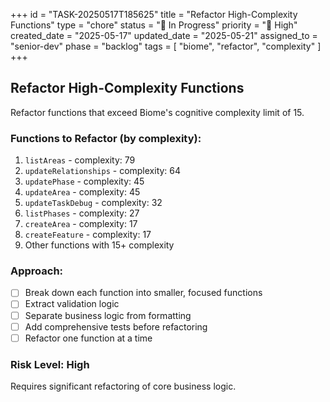 +++
id = "TASK-20250517T185625"
title = "Refactor High-Complexity Functions"
type = "chore"
status = "🔵 In Progress"
priority = "🔼 High"
created_date = "2025-05-17"
updated_date = "2025-05-21"
assigned_to = "senior-dev"
phase = "backlog"
tags = [ "biome", "refactor", "complexity" ]
+++

## Refactor High-Complexity Functions

Refactor functions that exceed Biome's cognitive complexity limit of 15.

### Functions to Refactor (by complexity):
1. `listAreas` - complexity: 79
2. `updateRelationships` - complexity: 64
3. `updatePhase` - complexity: 45
4. `updateArea` - complexity: 45
5. `updateTaskDebug` - complexity: 32
6. `listPhases` - complexity: 27
7. `createArea` - complexity: 17
8. `createFeature` - complexity: 17
9. Other functions with 15+ complexity

### Approach:
- [ ] Break down each function into smaller, focused functions
- [ ] Extract validation logic
- [ ] Separate business logic from formatting
- [ ] Add comprehensive tests before refactoring
- [ ] Refactor one function at a time

### Risk Level: High
Requires significant refactoring of core business logic.
